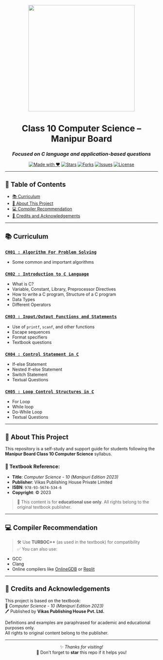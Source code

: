 <div align="center">

<img src="https://media4.giphy.com/media/v1.Y2lkPTc5MGI3NjExNDk2dGpobWFvcTZjNHB3dmEybnFveDg5b2F5OHRvZnk2MHo1cmFxayZlcD12MV9pbnRlcm5hbF9naWZfYnlfaWQmY3Q9cw/owQJ2yEhoC1NxCncBi/giphy.gif" width="350" />

# Class 10 Computer Science – Manipur Board  
### *Focused on C language and application-based questions*

[![Made with ❤️](https://img.shields.io/badge/Made%20with-%E2%9D%A4-red)](#)
[![Stars](https://img.shields.io/github/stars/TanshenH/Class10CS?style=social)](https://github.com/TanshenH/Class10CS/stargazers)
[![Forks](https://img.shields.io/github/forks/TanshenH/Class10CS?style=social)](https://github.com/TanshenH/Class10CS/network/members)
[![Issues](https://img.shields.io/github/issues/TanshenH/Class10CS)](https://github.com/TanshenH/Class10CS/issues)
[![License](https://img.shields.io/badge/License-Educational-lightgrey)](#)

---

</div>

## 📌 Table of Contents

- [📚 Curriculum](#-curriculum)
- [📘 About This Project](#-about-this-project)
- [💻 Compiler Recommendation](#-compiler-recommendation)
- [🙏 Credits and Acknowledgements](#-credits-and-acknowledgements)

---

## 📚 Curriculum

### [`CH01 : Algorithm For Problem Solving`](https://github.com/TanshenH/Class10CS/tree/main/CH01)
- Some common and important algorithms

### [`CH02 : Introduction to C Language`](https://github.com/TanshenH/Class10CS/tree/main/CH02)
- What is C?
- Variable, Constant, Library, Preprocessor Directives  
- How to write a C program, Structure of a C program  
- Data Types  
- Different Operators

### [`CH03 : Input/Output Functions and Statements`](https://github.com/TanshenH/Class10CS/tree/main/CH03)
- Use of `printf`, `scanf`, and other functions  
- Escape sequences  
- Format specifiers  
- Textbook questions

### [`CH04 : Control Statement in C`](https://github.com/TanshenH/Class10CS/tree/main/CH04)
- If-else Statement  
- Nested If-else Statement  
- Switch Statement  
- Textual Questions

### [`CH05 : Loop Control Structures in C`](https://github.com/TanshenH/Class10CS/tree/main/CH05)
- For Loop  
- While loop  
- Do-While Loop  
- Textual Questions

---

## 📘 About This Project

This repository is a self-study and support guide for students following the **Manipur Board Class 10 Computer Science** syllabus.

### 📖 Textbook Reference:
- **Title**: *Computer Science - 10 (Manipuri Edition 2023)*  
- **Publisher**: Vikas Publishing House Private Limited  
- **ISBN**: `978-93-5674-534-6`  
- **Copyright**: © 2023  

> 📖 This content is for **educational use only**. All rights belong to the original textbook publisher.

---

## 💻 Compiler Recommendation

> 🛠️ Use **TURBOC++** (as used in the textbook) for compatibility  
> ✅ You can also use:
- GCC
- Clang
- Online compilers like [OnlineGDB](https://www.onlinegdb.com/online_c_compiler) or [Replit](https://replit.com)

---

## 🙏 Credits and Acknowledgements

This project is based on the textbook:  
📗 *Computer Science - 10 (Manipuri Edition 2023)*  
🖊️ Published by **Vikas Publishing House Pvt. Ltd.**  

Definitions and examples are paraphrased for academic and educational purposes only.  
All rights to original content belong to the publisher.

---

<div align="center">

✨ *Thanks for visiting!*  
📌 Don't forget to **star** this repo if it helps you!

</div>
